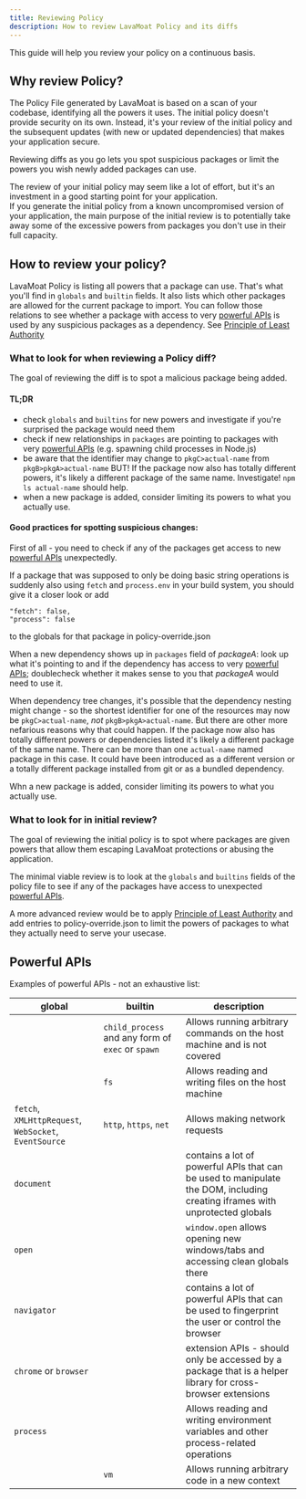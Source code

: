 ```yaml
---
title: Reviewing Policy
description: How to review LavaMoat Policy and its diffs
---
```


<!-- markdownlint-disable no-inline-html -->

This guide will help you review your policy on a continuous basis.

## Why review Policy?

The Policy File generated by LavaMoat is based on a scan of your codebase, identifying all the powers it uses. The initial policy doesn't provide security on its own. Instead, it's your review of the initial policy and the subsequent updates (with new or updated dependencies) that makes your application secure.

Reviewing diffs as you go lets you spot suspicious packages or limit the powers you wish newly added packages can use.

The review of your initial policy may seem like a lot of effort, but it's an investment in a good starting point for your application.  
If you generate the initial policy from a known uncompromised version of your application, the main purpose of the initial review is to potentially take away some of the excessive powers from packages you don't use in their full capacity.

## How to review your policy?

LavaMoat Policy is listing all powers that a package can use. That's what you'll find in `globals` and `builtin` fields.
It also lists which other packages are allowed for the current package to import. You can follow those relations to see whether a package with access to very [powerful APIs](#powerful-apis) is used by any suspicious packages as a dependency. See [Principle of Least Authority][PoLA]

### What to look for when reviewing a Policy diff?

The goal of reviewing the diff is to spot a malicious package being added.

#### TL;DR
- check `globals` and `builtins` for new powers and investigate if you're surprised the package would need them
- check if new relationships in `packages` are pointing to packages with very [powerful APIs](#powerful-apis) (e.g. spawning child processes in Node.js)
- be aware that the identifier may change to `pkgC>actual-name` from `pkgB>pkgA>actual-name` BUT! If the package now also has totally different powers, it's likely a different package of the same name. Investigate! `npm ls actual-name` should help.
- when a new package is added, consider limiting its powers to what you actually use.

#### Good practices for spotting suspicious changes:

First of all - you need to check if any of the packages get access to new [powerful APIs](#powerful-apis) unexpectedly.

If a package that was supposed to only be doing basic string operations is suddenly also using `fetch` and `process.env` in your build system, you should give it a closer look or add 
```
"fetch": false,
"process": false
```
to the globals for that package in policy-override.json

When a new dependency shows up in `packages` field of *packageA*: look up what it's pointing to and if the dependency has access to very [powerful APIs](#powerful-apis); doublecheck whether it makes sense to you that *packageA* would need to use it.

When dependency tree changes, it's possible that the dependency nesting might change - so the shortest identifier for one of the resources may now be `pkgC>actual-name`, _not_ `pkgB>pkgA>actual-name`.
But there are other more nefarious reasons why that could happen.
If the package now also has totally different powers or dependencies listed it's likely a different package of the same name. There can be more than one `actual-name` named package in this case. It could have been introduced as a different version or a totally different package installed from git or as a bundled dependency. 

Whn a new package is added, consider limiting its powers to what you actually use.

### What to look for in initial review?

The goal of reviewing the initial policy is to spot where packages are given powers that allow them escaping LavaMoat protections or abusing the application.

The minimal viable review is to look at the `globals` and `builtins` fields of the policy file to see if any of the packages have access to unexpected [powerful APIs](#powerful-apis). 

A more advanced review would be to apply [Principle of Least Authority][PoLA] and add entries to policy-override.json to limit the powers of packages to what they actually need to serve your usecase.

## Powerful APIs

Examples of powerful APIs - not an exhaustive list:

| global| builtin | description |
| --|--|-- |
| |`child_process` and any form of `exec` or `spawn` | Allows running arbitrary commands on the host machine and is not covered  |
| |`fs` | Allows reading and writing files on the host machine |
| `fetch`, `XMLHttpRequest`, `WebSocket`, `EventSource`| `http`, `https`, `net` | Allows making network requests |
| `document`| | contains a lot of powerful APIs that can be used to manipulate the DOM, including creating iframes with unprotected globals |
| `open`| | `window.open` allows opening new windows/tabs and accessing clean globals there |
| `navigator`| | contains a lot of powerful APIs that can be used to fingerprint the user or control the browser |
| `chrome` or `browser`| | extension APIs - should only be accessed by a package that is a helper library for cross-browser extensions |
| `process`| | Allows reading and writing environment variables and other process-related operations |
| |`vm` | Allows running arbitrary code in a new context |


[PoLA]: https://en.wikipedia.org/wiki/Principle_of_least_privilege

